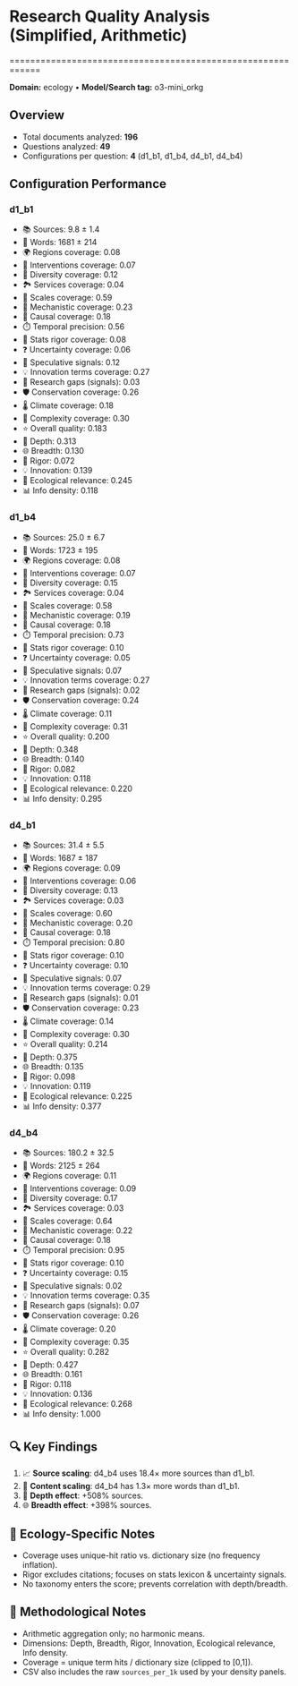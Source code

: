 # Research Quality Analysis (Simplified, Arithmetic)
============================================================

**Domain:** ecology  •  **Model/Search tag:** o3-mini_orkg

## Overview
- Total documents analyzed: **196**
- Questions analyzed: **49**
- Configurations per question: **4** (d1_b1, d1_b4, d4_b1, d4_b4)

## Configuration Performance

### d1_b1
- 📚 Sources: 9.8 ± 1.4
- 📝 Words: 1681 ± 214
- 🌍 Regions coverage: 0.08
- 🧪 Interventions coverage: 0.07
- 🌿 Diversity coverage: 0.12
- 🏞️ Services coverage: 0.04
- 📏 Scales coverage: 0.59
- 🔬 Mechanistic coverage: 0.23
- 🔗 Causal coverage: 0.18
- ⏱️ Temporal precision: 0.56
- 📐 Stats rigor coverage: 0.08
- ❓ Uncertainty coverage: 0.06
- 💭 Speculative signals: 0.12
- 💡 Innovation terms coverage: 0.27
- 🧩 Research gaps (signals): 0.03
- 🛡️ Conservation coverage: 0.26
- 🌡️ Climate coverage: 0.18
- 🧠 Complexity coverage: 0.30
- ⭐ Overall quality: 0.183
- 🎯 Depth: 0.313
- 🌐 Breadth: 0.130
- 🔬 Rigor: 0.072
- 💡 Innovation: 0.139
- 🌿 Ecological relevance: 0.245
- 📊 Info density: 0.118

### d1_b4
- 📚 Sources: 25.0 ± 6.7
- 📝 Words: 1723 ± 195
- 🌍 Regions coverage: 0.08
- 🧪 Interventions coverage: 0.07
- 🌿 Diversity coverage: 0.15
- 🏞️ Services coverage: 0.04
- 📏 Scales coverage: 0.58
- 🔬 Mechanistic coverage: 0.19
- 🔗 Causal coverage: 0.18
- ⏱️ Temporal precision: 0.73
- 📐 Stats rigor coverage: 0.10
- ❓ Uncertainty coverage: 0.05
- 💭 Speculative signals: 0.07
- 💡 Innovation terms coverage: 0.27
- 🧩 Research gaps (signals): 0.02
- 🛡️ Conservation coverage: 0.24
- 🌡️ Climate coverage: 0.11
- 🧠 Complexity coverage: 0.31
- ⭐ Overall quality: 0.200
- 🎯 Depth: 0.348
- 🌐 Breadth: 0.140
- 🔬 Rigor: 0.082
- 💡 Innovation: 0.118
- 🌿 Ecological relevance: 0.220
- 📊 Info density: 0.295

### d4_b1
- 📚 Sources: 31.4 ± 5.5
- 📝 Words: 1687 ± 187
- 🌍 Regions coverage: 0.09
- 🧪 Interventions coverage: 0.06
- 🌿 Diversity coverage: 0.13
- 🏞️ Services coverage: 0.03
- 📏 Scales coverage: 0.60
- 🔬 Mechanistic coverage: 0.20
- 🔗 Causal coverage: 0.18
- ⏱️ Temporal precision: 0.80
- 📐 Stats rigor coverage: 0.10
- ❓ Uncertainty coverage: 0.10
- 💭 Speculative signals: 0.07
- 💡 Innovation terms coverage: 0.29
- 🧩 Research gaps (signals): 0.01
- 🛡️ Conservation coverage: 0.23
- 🌡️ Climate coverage: 0.14
- 🧠 Complexity coverage: 0.30
- ⭐ Overall quality: 0.214
- 🎯 Depth: 0.375
- 🌐 Breadth: 0.135
- 🔬 Rigor: 0.098
- 💡 Innovation: 0.119
- 🌿 Ecological relevance: 0.225
- 📊 Info density: 0.377

### d4_b4
- 📚 Sources: 180.2 ± 32.5
- 📝 Words: 2125 ± 264
- 🌍 Regions coverage: 0.11
- 🧪 Interventions coverage: 0.09
- 🌿 Diversity coverage: 0.17
- 🏞️ Services coverage: 0.03
- 📏 Scales coverage: 0.64
- 🔬 Mechanistic coverage: 0.22
- 🔗 Causal coverage: 0.18
- ⏱️ Temporal precision: 0.95
- 📐 Stats rigor coverage: 0.10
- ❓ Uncertainty coverage: 0.15
- 💭 Speculative signals: 0.02
- 💡 Innovation terms coverage: 0.35
- 🧩 Research gaps (signals): 0.07
- 🛡️ Conservation coverage: 0.26
- 🌡️ Climate coverage: 0.20
- 🧠 Complexity coverage: 0.35
- ⭐ Overall quality: 0.282
- 🎯 Depth: 0.427
- 🌐 Breadth: 0.161
- 🔬 Rigor: 0.118
- 💡 Innovation: 0.136
- 🌿 Ecological relevance: 0.268
- 📊 Info density: 1.000

## 🔍 Key Findings
1. 📈 **Source scaling**: d4_b4 uses 18.4× more sources than d1_b1.
2. 📝 **Content scaling**: d4_b4 has 1.3× more words than d1_b1.
3. 🔄 **Depth effect**: +508% sources.
4. 🌐 **Breadth effect**: +398% sources.

## 🌿 Ecology-Specific Notes
- Coverage uses unique-hit ratio vs. dictionary size (no frequency inflation).
- Rigor excludes citations; focuses on stats lexicon & uncertainty signals.
- No taxonomy enters the score; prevents correlation with depth/breadth.

## 🔬 Methodological Notes
- Arithmetic aggregation only; no harmonic means.
- Dimensions: Depth, Breadth, Rigor, Innovation, Ecological relevance, Info density.
- Coverage = unique term hits / dictionary size (clipped to [0,1]).
- CSV also includes the raw `sources_per_1k` used by your density panels.